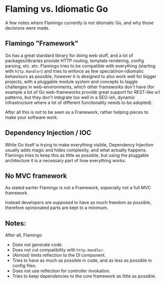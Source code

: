 # Flaming vs. Idiomatic Go

A few notes where Flamingo currently is not idiomatic Go, and why those decisions were made.

## Flamingo "Framework"

Go has a great standard library for doing web stuff, and a lot of packages/libraries provide
HTTP routing, template rendering, config parsing, etc. etc.
Flamingo tries to be compatible with everything (starting with `http.Handler`) and tries to enforce
as few special/non-idiomatic behaviours as possible, however it is designed to also work well for bigger projects, with a pluggable module system and concepts to taggle challenges in web-environments,
which other frameworks don't have (for example a lot of Go web-frameworks provide great support for
REST-like url patterns, but they don't integrate too well in a SEO-ish, dynamic infrastructure where
a lot of different functionality needs to be adopted).

After all this is not to be seen as a Framework, rather helping pieces to make your software work.

## Dependency Injection / IOC

While Go itself is trying to make everything visible, Dependency Injection usually adds magic
and hides complexity, and what actually happens. Flamingo tries to keep this as little as possible,
but using the pluggable architecture it is a necessary part of how everything works.

## No MVC framework

As stated earlier Flamingo is not a Framework, especially not a full MVC framework.

Instead developers are supposed to have as much freedom as possible, therefore opinionated parts are
kept to a minimum.

## Notes:

After all, Flamingo

- Does not generate code.
- Does not cut compatibility with `http.Handler`.
- (Almost) limits reflection to the DI component.
- Tries to have as much as possible in code, and as less as possible in config files.
- Does not use reflection for controller invokation.
- Tries to keep dependencies to the core framework as little as possible.
